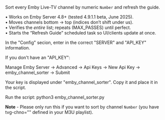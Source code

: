 Sort every Emby Live-TV channel by numeric `Number` and refresh the guide.

• Works on Emby Server 4.8+ (tested 4.9.1.1 beta, June 2025).  
• Moves channels bottom → top (indices don’t shift under us).  
• Verifies the *entire* list; repeats (MAX_PASSES) until perfect.  
• Starts the “Refresh Guide” scheduled task so UI/clients update at once.  

In the "Config" secion, enter in the correct "SERVER" and "API_KEY" information. 

If you don't have an "API_KEY":

Manage Emby Server → Advanced → Api Keys → New Api Key → emby_channel_sorter → Submit

Your key is displayed under "emby_channel_sorter". Copy it and place it in the script.

Run the script: python3 emby_channel_sorter.py

**Note** - Please only run this if you want to sort by channel `Number` (you have tvg-chno="" defined in your M3U playlist).
